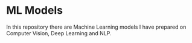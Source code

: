 # ML Models

In this repository there are Machine Learning models I have prepared on Computer Vision, Deep Learning and NLP.
